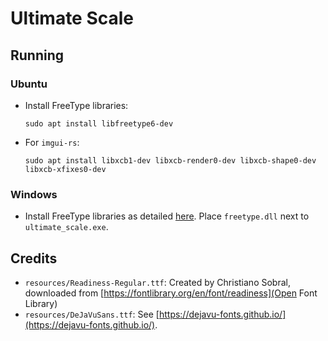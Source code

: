 # Ultimate Scale

## Running
### Ubuntu
- Install FreeType libraries:
    ```
    sudo apt install libfreetype6-dev
    ```
- For `imgui-rs`:
    ```
    sudo apt install libxcb1-dev libxcb-render0-dev libxcb-shape0-dev libxcb-xfixes0-dev
    ```
### Windows
- Install FreeType libraries as detailed [here](https://github.com/PistonDevelopers/freetype-sys). Place `freetype.dll` next to `ultimate_scale.exe`.

## Credits
- `resources/Readiness-Regular.ttf`: Created by Christiano Sobral, downloaded from [https://fontlibrary.org/en/font/readiness](Open Font Library)
- `resources/DeJaVuSans.ttf`: See [https://dejavu-fonts.github.io/](https://dejavu-fonts.github.io/).

